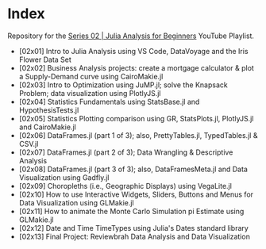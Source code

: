 # Index

Repository for the [Series 02 | Julia Analysis for Beginners](https://www.youtube.com/watch?v=7M8e2Q5BirA&list=PLhQ2JMBcfAsjZTA8_jGhz3BVqYgOeyyeu) YouTube Playlist.

* [02x01] Intro to Julia Analysis using VS Code, DataVoyage and the Iris Flower Data Set
* [02x02] Business Analysis projects: create a mortgage calculator & plot a Supply-Demand curve using CairoMakie.jl
* [02x03] Intro to Optimization using JuMP.jl; solve the Knapsack Problem; data visualization using PlotlyJS.jl
* [02x04] Statistics Fundamentals using StatsBase.jl and HypothesisTests.jl
* [02x05] Statistics Plotting comparison using GR, StatsPlots.jl, PlotlyJS.jl and CairoMakie.jl
* [02x06] DataFrames.jl (part 1 of 3); also, PrettyTables.jl, TypedTables.jl & CSV.jl
* [02x07] DataFrames.jl (part 2 of 3); Data Wrangling & Descriptive Analysis
* [02x08] DataFrames.jl (part 3 of 3); also, DataFramesMeta.jl and Data Visualization using Gadfly.jl
* [02x09] Choropleths (i.e., Geographic Displays) using VegaLite.jl
* [02x10] How to use Interactive Widgets, Sliders, Buttons and Menus for Data Visualization using GLMakie.jl
* [02x11] How to animate the Monte Carlo Simulation pi Estimate using GLMakie.jl
* [02x12] Date and Time TimeTypes using Julia's Dates standard library
* [02x13] Final Project: Reviewbrah Data Analysis and Data Visualization
